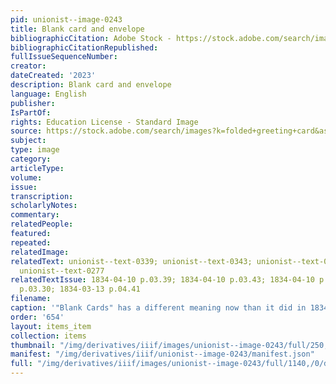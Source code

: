 ```yaml
---
pid: unionist--image-0243
title: Blank card and envelope
bibliographicCitation: Adobe Stock - https://stock.adobe.com/search/images?k=folded+greeting+card&asset_id=203180881
bibliographicCitationRepublished: 
fullIssueSequenceNumber: 
creator: 
dateCreated: '2023'
description: Blank card and envelope
language: English
publisher: 
IsPartOf: 
rights: Education License - Standard Image
source: https://stock.adobe.com/search/images?k=folded+greeting+card&asset_id=203180881
subject: 
type: image
category: 
articleType: 
volume: 
issue: 
transcription: 
scholarlyNotes: 
commentary: 
relatedPeople: 
featured: 
repeated: 
relatedImage: 
relatedText: unionist--text-0339; unionist--text-0343; unionist--text-0387; unionist--text-0266;
  unionist--text-0277
relatedTextIssue: 1834-04-10 p.03.39; 1834-04-10 p.03.43; 1834-04-10 p.04.87; 1834-03-13
  p.03.30; 1834-03-13 p.04.41
filename: 
caption: '"Blank Cards" has a different meaning now than it did in 1834.'
order: '654'
layout: items_item
collection: items
thumbnail: "/img/derivatives/iiif/images/unionist--image-0243/full/250,/0/default.jpg"
manifest: "/img/derivatives/iiif/unionist--image-0243/manifest.json"
full: "/img/derivatives/iiif/images/unionist--image-0243/full/1140,/0/default.jpg"
---
```

